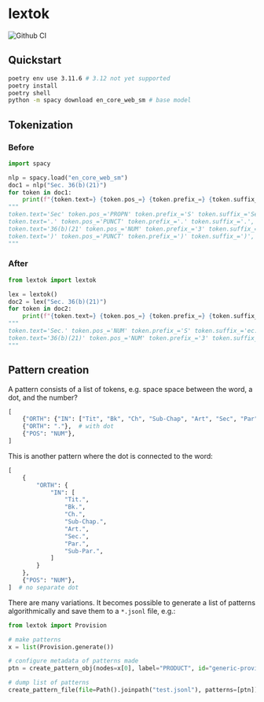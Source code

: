 # lextok

![Github CI](https://github.com/justmars/lextok/actions/workflows/main.yml/badge.svg)

## Quickstart

```sh
poetry env use 3.11.6 # 3.12 not yet supported
poetry install
poetry shell
python -m spacy download en_core_web_sm # base model
```

## Tokenization

### Before

```py
import spacy

nlp = spacy.load("en_core_web_sm")
doc1 = nlp("Sec. 36(b)(21)")
for token in doc1:
    print(f"{token.text=} {token.pos_=} {token.prefix_=} {token.suffix_=}, {token.i=}")
"""
token.text='Sec' token.pos_='PROPN' token.prefix_='S' token.suffix_='Sec', token.i=0
token.text='.' token.pos_='PUNCT' token.prefix_='.' token.suffix_='.', token.i=1
token.text='36(b)(21' token.pos_='NUM' token.prefix_='3' token.suffix_='(21', token.i=2
token.text=')' token.pos_='PUNCT' token.prefix_=')' token.suffix_=')', token.i=3
"""
```

### After

```py
from lextok import lextok

lex = lextok()
doc2 = lex("Sec. 36(b)(21)")
for token in doc2:
    print(f"{token.text=} {token.pos_=} {token.prefix_=} {token.suffix_=}, {token.i=}")
"""
token.text='Sec.' token.pos_='NUM' token.prefix_='S' token.suffix_='ec.', token.i=0
token.text='36(b)(21)' token.pos_='NUM' token.prefix_='3' token.suffix_='21)', token.i=1
"""
```

## Pattern creation

A pattern consists of a list of tokens, e.g. space space between the word, a dot, and the number?

```py
[
    {"ORTH": {"IN": ["Tit", "Bk", "Ch", "Sub-Chap", "Art", "Sec", "Par", "Sub-Par"]}},
    {"ORTH": "."},  # with dot
    {"POS": "NUM"},
]
```

This is another pattern where the dot is connected to the word:

```py
[
    {
        "ORTH": {
            "IN": [
                "Tit.",
                "Bk.",
                "Ch.",
                "Sub-Chap.",
                "Art.",
                "Sec.",
                "Par.",
                "Sub-Par.",
            ]
        }
    },
    {"POS": "NUM"},
]  # no separate dot
```

There are many variations. It becomes possible to generate a list of patterns algorithmically and save them to a `*.jsonl` file, e.g.:

```py
from lextok import Provision

# make patterns
x = list(Provision.generate())

# configure metadata of patterns made
ptn = create_pattern_obj(nodes=x[0], label="PRODUCT", id="generic-provision")

# dump list of patterns
create_pattern_file(file=Path().joinpath("test.jsonl"), patterns=[ptn])
```
